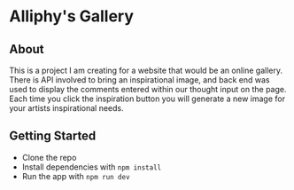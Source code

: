 # Alliphy's Gallery

## About

This is a project I am creating for a website that would be an online gallery. There is API involved to bring an inspirational image, and back end was used to display the comments entered within our thought input on the page. Each time you click the inspiration button you will generate a new image for your artists inspirational needs.

## Getting Started

- Clone the repo
- Install dependencies with `npm install`
- Run the app with `npm run dev`
